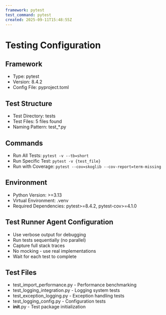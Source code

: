 ```yaml
---
framework: pytest
test_command: pytest
created: 2025-09-11T15:48:55Z
---
```


# Testing Configuration

## Framework
- Type: pytest
- Version: 8.4.2
- Config File: pyproject.toml

## Test Structure
- Test Directory: tests
- Test Files: 5 files found
- Naming Pattern: test_*.py

## Commands
- Run All Tests: `pytest -v --tb=short`
- Run Specific Test: `pytest -v {test_file}`
- Run with Coverage: `pytest --cov=skoglib --cov-report=term-missing`

## Environment
- Python Version: >=3.13
- Virtual Environment: .venv
- Required Dependencies: pytest>=8.4.2, pytest-cov>=4.1.0

## Test Runner Agent Configuration
- Use verbose output for debugging
- Run tests sequentially (no parallel)
- Capture full stack traces
- No mocking - use real implementations
- Wait for each test to complete

## Test Files
- test_import_performance.py - Performance benchmarking
- test_logging_integration.py - Logging system tests
- test_exception_logging.py - Exception handling tests
- test_logging_config.py - Configuration tests
- __init__.py - Test package initialization